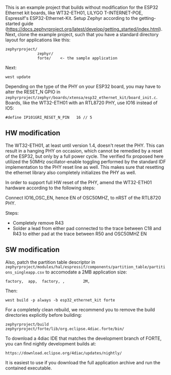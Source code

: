 This is an example project that builds without modification for the ESP32 Ethernet kit boards, like WT32-ETH01, LILYGO T-INTERNET-POE, Espressif's ESP32-Ethernet-Kit.
Setup Zephyr according to the getting-started guide (https://docs.zephyrproject.org/latest/develop/getting_started/index.html).
Next, clone the example project, such that you have a standard directory layout for applications like this:

```
zephyrproject/
              zephyr/
              forte/    <- the sample application
```

Next:

```
west update
```

Depending on the type of the PHY on your ESP32 board, you may have to alter the RESET_N GPIO in `zephyrproject/zephyr/boards/xtensa/esp32_ethernet_kit/board_init.c`.
Boards, like the WT32-ETH01 with an RTL8720 PHY, use IO16 instead of IO5:

`#define IP101GRI_RESET_N_PIN	16 // 5`

## HW modification

The WT32-ETH01, at least until version 1.4, doesn't reset the PHY. This can result in a hanging PHY on occasion, which cannot
be remedied by a reset of the ESP32, but only by a full power cycle. The verified fix proposed here utilized the 50MHz oscillator-enable toggling
performed by the standard IDF implementation to the PHY reset line as well. This makes sure that resetting the ethernet library also
completely initializes the PHY as well.

In order to support full HW reset of the PHY, amend the WT32-ETH01 hardware according to the following steps:

Connect IO16_OSC_EN, hence EN of OSC50MHZ, to nRST of the RTL8720 PHY.

Steps:
- Completely remove R43
- Solder a lead from either pad connected to the trace between C18 and R43 to either pad at the trace between R50 and OSC50MHZ EN

## SW modification

Also, patch the partition table descriptor in `zephyrproject/modules/hal/espressif/components/partition_table/partitions_singleapp.csv` to accomodate a 2MB application size:

`factory,  app,  factory, ,        2M,`

Then:

```
west build -p always -b esp32_ethernet_kit forte
```

For a completely clean rebuild, we recommend you to remove the build directories explicitly before building:

```
zephyrproject/build
zephyrproject/forte/lib/org.eclipse.4diac.forte/bin/
```

To download a 4diac IDE that matches the development branch of FORTE, you can find nightly development builds at:

`https://download.eclipse.org/4diac/updates/nightly/`

It is easiest to use if you download the full application archive and run the contained executable.

